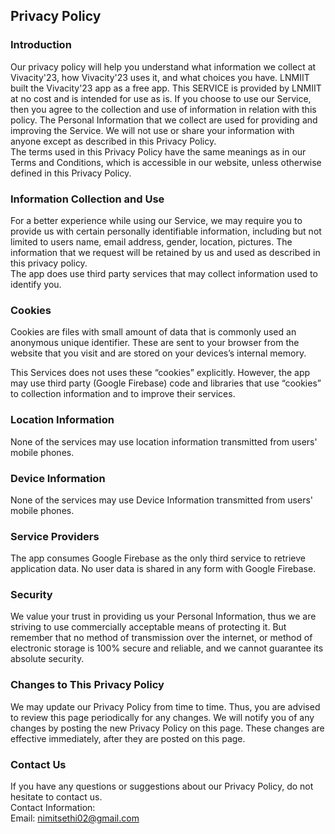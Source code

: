 Privacy Policy  
----------------

### Introduction  
Our privacy policy will help you understand what information we collect at Vivacity'23, how Vivacity'23 uses it, and what choices you have.
LNMIIT built the Vivacity'23 app as a free app. This SERVICE is provided by LNMIIT at no cost and is intended for use as is.
If you choose to use our Service, then you agree to the collection and use of information in  relation with this policy. The Personal Information that we collect are used for providing and improving the Service. We will not use or share your information with anyone except as described in this Privacy Policy.  
The terms used in this Privacy Policy have the same meanings as in our Terms and Conditions, which is accessible in our website, unless otherwise  defined in this Privacy Policy.

### Information Collection and Use  
For a better experience while using our Service, we may require you to provide us with certain personally identifiable information, including but not limited to users name, email address, gender, location, pictures. The information that we request will be retained by us and used as described in this privacy policy.  
The app does use third party services that may collect information used to identify you. 

### Cookies  
Cookies are files with small amount of data that is commonly used an anonymous unique identifier. These are sent to your browser from the website that you visit and are stored on your devices’s internal memory.  

This Services does not uses these “cookies” explicitly. However, the app may use third party (Google Firebase) code and libraries that use “cookies” to collection information and to improve their services.  

### Location Information  
None of the services may use location information transmitted from users' mobile phones.  

### Device Information  
None of the services may use Device Information transmitted from users' mobile phones.  


### Service Providers
The app consumes Google Firebase as the only third service to retrieve application data. No user data is shared in any form with Google Firebase. 

### Security  
We value your trust in providing us your Personal Information, thus we are striving to use commercially acceptable means of protecting it. But remember that no method of transmission over  the internet, or method of electronic storage is 100% secure and reliable, and we cannot guarantee its absolute security.  

### Changes to This Privacy Policy  
We may update our Privacy Policy from time to time. Thus, you are advised to review this page periodically for any changes. We will notify you of any changes by posting the new Privacy Policy on this page. These changes are effective immediately, after they are posted on this page.  

### Contact Us  
If you have any questions or suggestions about our Privacy Policy, do not hesitate to contact us.  
Contact Information:  
Email: nimitsethi02@gmail.com  
